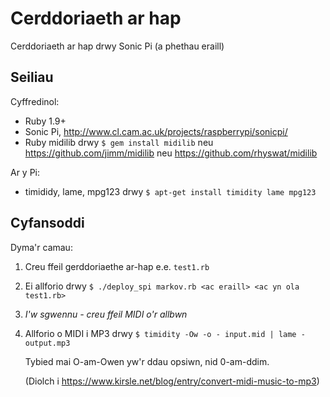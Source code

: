 # Cerddoriaeth ar hap

Cerddoriaeth ar hap drwy Sonic Pi (a phethau eraill)

## Seiliau
Cyffredinol:
* Ruby 1.9+
* Sonic Pi, http://www.cl.cam.ac.uk/projects/raspberrypi/sonicpi/
* Ruby midilib drwy `$ gem install midilib`
 neu https://github.com/jimm/midilib
 neu https://github.com/rhyswat/midilib

Ar y Pi:
* timididy, lame, mpg123 drwy `$ apt-get install timidity lame mpg123`

## Cyfansoddi
Dyma'r camau:

1. Creu ffeil gerddoriaethe ar-hap e.e. `test1.rb`
2. Ei allforio drwy `$ ./deploy_spi markov.rb <ac eraill> <ac yn ola test1.rb>`
3. *I'w sgwennu - creu ffeil MIDI o'r allbwn*
4. Allforio o MIDI i MP3 drwy `$ timidity -Ow -o - input.mid | lame - output.mp3`
   
   Tybied mai O-am-Owen yw'r ddau opsiwn, nid 0-am-ddim.
   
   (Diolch i https://www.kirsle.net/blog/entry/convert-midi-music-to-mp3)
